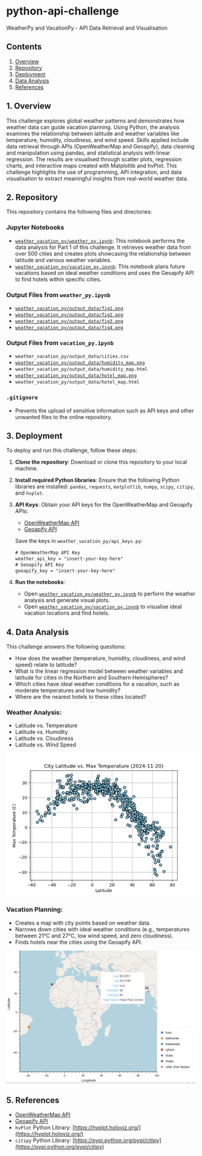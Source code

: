 # python-api-challenge
WeatherPy and VacationPy - API Data Retrieval and Visualisation


## Contents

1. [Overview](#1-overview)
2. [Repository](#2-repository)
3. [Deployment](#3-deployment)
4. [Data Analysis](#4-data-analysis)
5. [References](#5-references)

## 1. Overview

This challenge explores global weather patterns and demonstrates how weather data can guide vacation planning. Using Python, the analysis examines the relationship between latitude and weather variables like temperature, humidity, cloudiness, and wind speed. Skills applied include data retrieval through APIs (OpenWeatherMap and Geoapify), data cleaning and manipulation using pandas, and statistical analysis with linear regression. The results are visualised through scatter plots, regression charts, and interactive maps created with Matplotlib and hvPlot. This challenge highlights the use of programming, API integration, and data visualisation to extract meaningful insights from real-world weather data.

## 2. Repository

This repository contains the following files and directories:

### Jupyter Notebooks
- [`weather_vacation_py/weather_py.ipynb`](weather_vacation_py/weather_py.ipynb): This notebook performs the data analysis for Part 1 of this challenge. It retrieves weather data from over 500 cities and creates plots showcasing the relationship between latitude and various weather variables.
- [`weather_vacation_py/vacation_py.ipynb`](weather_vacation_py/vacation_py.ipynb): This notebook plans future vacations based on ideal weather conditions and uses the Geoapify API to find hotels within specific cities.

### Output Files from `weather_py.ipynb`
- [`weather_vacation_py/output_data/fig1.png`](weather_vacation_py/output_data/fig1.png)
- [`weather_vacation_py/output_data/fig2.png`](weather_vacation_py/output_data/fig2.png)
- [`weather_vacation_py/output_data/fig3.png`](weather_vacation_py/output_data/fig3.png)
- [`weather_vacation_py/output_data/fig4.png`](weather_vacation_py/output_data/fig4.png)

### Output Files from `vacation_py.ipynb`
- `weather_vacation_py/output_data/cities.csv`
- [`weather_vacation_py/output_data/humidity_map.png`](weather_vacation_py/output_data/humidity_map.png)
- `weather_vacation_py/output_data/humidity_map.html`
- [`weather_vacation_py/output_data/hotel_map.png`](weather_vacation_py/output_data/hotel_map.png)
- `weather_vacation_py/output_data/hotel_map.html`

### `.gitignore`
- Prevents the upload of sensitive information such as API keys and other unwanted files to the online repository.

## 3. Deployment

To deploy and run this challenge, follow these steps:

1. **Clone the repository**:
   Download or clone this repository to your local machine.

2. **Install required Python libraries**:
   Ensure that the following Python libraries are installed: `pandas`, `requests`, `matplotlib`, `numpy`, `scipy`, `citipy`, and `hvplot`.

3. **API Keys**:
   Obtain your API keys for the OpenWeatherMap and Geoapify APIs:
   - [OpenWeatherMap API](https://openweathermap.org/api)
   - [Geoapify API](https://www.geoapify.com)

   Save the keys in `weather_vacation_py/api_keys.py`:

   ```
   # OpenWeatherMap API Key
   weather_api_key = "insert-your-key-here"
   # Geoapify API Key
   geoapify_key = "insert-your-key-here"
   ```

4. **Run the notebooks**:
   - Open [`weather_vacation_py/weather_py.ipynb`](weather_vacation_py/weather_py.ipynb) to perform the weather analysis and generate visual plots.
   - Open [`weather_vacation_py/vacation_py.ipynb`](weather_vacation_py/vacation_py.ipynb) to visualise ideal vacation locations and find hotels.

## 4. Data Analysis

This challenge answers the following questions:
- How does the weather (temperature, humidity, cloudiness, and wind speed) relate to latitude?
- What is the linear regression model between weather variables and latitude for cities in the Northern and Southern Hemispheres?
- Which cities have ideal weather conditions for a vacation, such as moderate temperatures and low humidity?
- Where are the nearest hotels to these cities located?

### Weather Analysis:
- Latitude vs. Temperature
- Latitude vs. Humidity
- Latitude vs. Cloudiness
- Latitude vs. Wind Speed

![Scatter Plot](weather_vacation_py/output_data/fig1.png)

### Vacation Planning:
- Creates a map with city points based on weather data.
- Narrows down cities with ideal weather conditions (e.g., temperatures between 21°C and 27°C, low wind speed, and zero cloudiness).
- Finds hotels near the cities using the Geoapify API.

![hvPlot](images/hvplot.png)

## 5. References

- [OpenWeatherMap API](https://openweathermap.org/api)
- [Geoapify API](https://www.geoapify.com)
- `hvPlot` Python Library: [https://hvplot.holoviz.org/](https://hvplot.holoviz.org/)
- `citipy` Python Library: [https://pypi.python.org/pypi/citipy](https://pypi.python.org/pypi/citipy)

